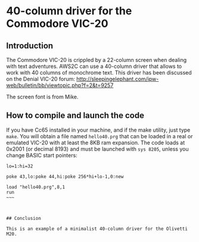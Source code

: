 # 40-column driver for the Commodore VIC-20

## Introduction

The Commodore VIC-20 is crippled by a 22-column screen when dealing with
text adventures. AWS2C can use a 40-column driver that allows to work with
40 columns of monochrome text. This driver has been discussed on the Denial
VIC-20 forum: http://sleepingelephant.com/ipw-web/bulletin/bb/viewtopic.php?f=2&t=9257

The screen font is from Mike.

## How to compile and launch the code

If you have Cc65 installed in your machine, and if the make utility, just type
`make`. You will obtain a file named `hello40.prg` that can be loaded in a 
real or emulated VIC-20 with at least the 8KB ram expansion. The code loads at
0x2001 (or decimal 8193) and must be launched with `sys 8205`, unless you 
change BASIC start pointers:

~~~~
lo=1:hi=32

poke 43,lo:poke 44,hi:poke 256*hi+lo-1,0:new

load "hello40.prg",8,1
run
~~~



## Conclusion

This is an example of a minimalist 40-column driver for the Olivetti M20.
